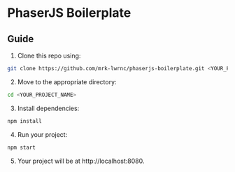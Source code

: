 # PhaserJS Boilerplate

## Guide
1. Clone this repo using:
```bash
git clone https://github.com/mrk-lwrnc/phaserjs-boilerplate.git <YOUR_PROJECT_NAME>
```
2. Move to the appropriate directory:
```bash
cd <YOUR_PROJECT_NAME>
```
3. Install dependencies:
```bash
npm install
```
4. Run your project:
```bash
npm start
```
5. Your project will be at http://localhost:8080.